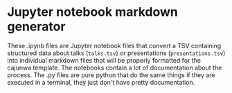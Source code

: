 # Jupyter notebook markdown generator

These .ipynb files are Jupyter notebook files that convert a TSV containing structured data about talks (`talks.tsv`) or presentations (`presentations.tsv`) into individual markdown files that will be properly formatted for the cajunwa template. The notebooks contain a lot of documentation about the process. The .py files are pure python that do the same things if they are executed in a terminal, they just don't have pretty documentation.




